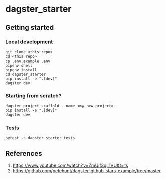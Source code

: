 # dagster_starter

## Getting started

### Local development

```
git clone <this repo>
cd <this repo>
cp .env.example .env
pipenv shell
pipenv install
cd dagster_starter
pip install -e ".[dev]"
dagster dev
```

### Starting from scratch?

```
dagster project scaffold --name <my_new_project>
pip install -e ".[dev]"
dagster dev
```

### Tests

```
pytest -s dagster_starter_tests
```

## References

1. https://www.youtube.com/watch?v=ZmUjf3gL1VU&t=1s
2. https://github.com/petehunt/dagster-github-stars-example/tree/master
